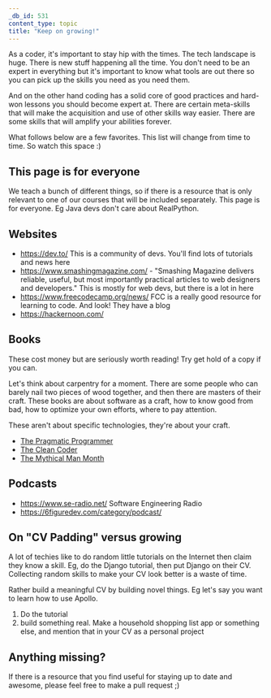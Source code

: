 ```yaml
---
_db_id: 531
content_type: topic
title: "Keep on growing!"
---
```


As a coder, it's important to stay hip with the times. The tech landscape is huge. There is new stuff happening all the time. You don't need to be an expert in everything but it's important to know what tools are out there so you can pick up the skills you need as you need them.

And on the other hand coding has a solid core of good practices and hard-won lessons you should become expert at. There are certain meta-skills that will make the acquisition and use of other skills way easier. There are some skills that will amplify your abilities forever.

What follows below are a few favorites. This list will change from time to time. So watch this space :)

## This page is for everyone

We teach a bunch of different things, so if there is a resource that is only relevant to one of our courses that will be included separately. This page is for everyone. Eg Java devs don't care about RealPython.

## Websites

- https://dev.to/ This is a community of devs. You'll find lots of tutorials and news here
- https://www.smashingmagazine.com/ - "Smashing Magazine delivers reliable, useful, but most importantly practical articles to web designers and developers." This is mostly for web devs, but there is a lot in here
- https://www.freecodecamp.org/news/ FCC is a really good resource for learning to code. And look! They have a blog
- https://hackernoon.com/

## Books

These cost money but are seriously worth reading! Try get hold of a copy if you can.

Let's think about carpentry for a moment. There are some people who can barely nail two pieces of wood together, and then there are masters of their craft. These books are about software as a craft, how to know good from bad, how to optimize your own efforts, where to pay attention.

These aren't about specific technologies, they're about your craft.

- [The Pragmatic Programmer](https://amzn.to/3ay2IZs)
- [The Clean Coder](https://amzn.to/38l3TZD)
- [The Mythical Man Month](https://amzn.to/3aw0I48)

## Podcasts

- https://www.se-radio.net/ Software Engineering Radio
- https://6figuredev.com/category/podcast/

## On "CV Padding" versus growing

A lot of techies like to do random little tutorials on the Internet then claim they know a skill. Eg, do the Django tutorial, then put Django on their CV. Collecting random skills to make your CV look better is a waste of time.

Rather build a meaningful CV by building novel things. Eg let's say you want to learn how to use Apollo.

1. Do the tutorial
2. build something real. Make a household shopping list app or something else, and mention that in your CV as a personal project

## Anything missing?

If there is a resource that you find useful for staying up to date and awesome, please feel free to make a pull request ;)

